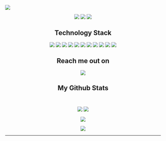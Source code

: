 <p align="center">
 
</p align="center">
<img src="https://github.com/ritik307/ritik307/blob/main/images/newbg(1).png" />

<p align="center">
 
 <img src="https://badges.pufler.dev/visits/taperinha/taperinha"/> 
 <!-- <img src="https://badges.pufler.dev/years/ritik307"/> -->
 <img src="https://badges.pufler.dev/repos/taperinha"/>
 <img src="https://badges.pufler.dev/commits/monthly/taperinha" />

</p>

<!-- <p align="center">
  I'm a Ph.D. candidate in Computational Intelligence 🎓 from the Federal University of Paraná 🏛. I'm a passionate learner who's always willing to learn and work across technologies and domains 💡. I love to explore new technologies and leverage them to solve real-life problems ✨. Apart from that I also love to guide and mentor newbies👨🏻‍💻. I'm deep into Web 🕸️ Development.
</p>   -->

<h2 align="center">Technology Stack</h2>

<p align="center">
<img src="https://img.shields.io/badge/C-00599C?style=flat-square&logo=c&logoColor=white"/>
<img src="https://img.shields.io/badge/-java-E34A86?style=flat-square&logo=java"/>
<img src="https://img.shields.io/badge/-C++-00599C?style=flat-square&logo=c"/>
<img src="https://img.shields.io/badge/-Bootstrap-563D7C?style=flat-square&logo=bootstrap"/>
<img src="https://img.shields.io/badge/-JavaScript-black?style=flat-square&logo=javascript"/>
<img src="https://img.shields.io/badge/-Nodejs-black?style=flat-square&logo=Node.js"/>
<img src="https://img.shields.io/badge/-React-black?style=flat-square&logo=react"/>
<img src="https://img.shields.io/badge/-MongoDB-black?style=flat-square&logo=mongodb"/>
<img src="https://img.shields.io/badge/-MySQL-black?style=flat-square&logo=mysql"/>
<img src="https://img.shields.io/badge/-Git-black?style=flat-square&logo=git"/>
<img src="https://img.shields.io/badge/-GitHub-black?style=flat-square&logo=github"/>
</p>

<h2 align="center">Reach me out on</h2>

<p align="center">
<a href="https://www.linkedin.com/fiabane-alexander/">
 <img src="https://img.shields.io/badge/-fiabane-alexander-blue?style=flat-square&logo=Linkedin&logoColor=white&link=https://www.linkedin.com/fiabane-alexander/"/>
</a> 
</p>

<h2 align="center">
  My Github Stats
</h2>

<br>

<p align = "center">
  <img src = "https://github-readme-stats.vercel.app/api?username=taperinha&show_icons=true&theme=default&line_height=27">
  <img src = "https://github-readme-stats.vercel.app/api/top-langs/?username=taperinha&show_icons=true&theme=default">
</p>

<p align = "center">
 <img  src="https://github-readme-streak-stats.herokuapp.com/?user=taperinha&show_icons=true&locale=en&layout=compact&theme=default&line_height=0" />
</p> 

<p align = "center">
 <img src="https://activity-graph.herokuapp.com/graph?username=taperinha&theme=redical">
</p> 
<hr>

<!--
**taperinha/taperinha** is a ✨ _special_ ✨ repository because its `README.md` (this file) appears on your GitHub profile.

Here are some ideas to get you started:

- 🔭 I’m currently working on ...
- 🌱 I’m currently learning ...
- 👯 I’m looking to collaborate on ...
- 🤔 I’m looking for help with ...
- 💬 Ask me about ...
- 📫 How to reach me: ...
- 😄 Pronouns: ...
- ⚡ Fun fact: ...


[![Anurag's GitHub stats](https://github-readme-stats.vercel.app/api?username=taperinha)](https://github.com/anuraghazra/github-readme-stats) [![GitHub Streak](https://github-readme-streak-stats.herokuapp.com/?user=taperinha)](https://git.io/streak-stats)

-->


